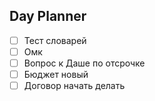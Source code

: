 ## Day Planner
- [ ] Тест словарей
- [ ] Омк
- [ ] Вопрос к Даше по отсрочке
- [ ]  Бюджет новый
- [ ]  Договор начать делать